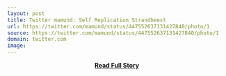 ```yaml
---
layout: post
title: Twitter mamund: Self Replication Strandbeest 
url: https://twitter.com/mamund/status/447552637131427840/photo/1
source: https://twitter.com/mamund/status/447552637131427840/photo/1
domain: twitter.com
image: 
---
```


<p></p>
<center><p><a href="https://twitter.com/mamund/status/447552637131427840/photo/1" style='padding:25px; font-sze:18px; font-weight: bold;'>Read Full Story</a></p></center>
